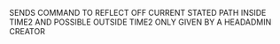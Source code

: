 SENDS COMMAND TO REFLECT OFF CURRENT STATED PATH INSIDE TIME2 AND POSSIBLE OUTSIDE TIME2 ONLY GIVEN BY A HEADADMIN CREATOR

